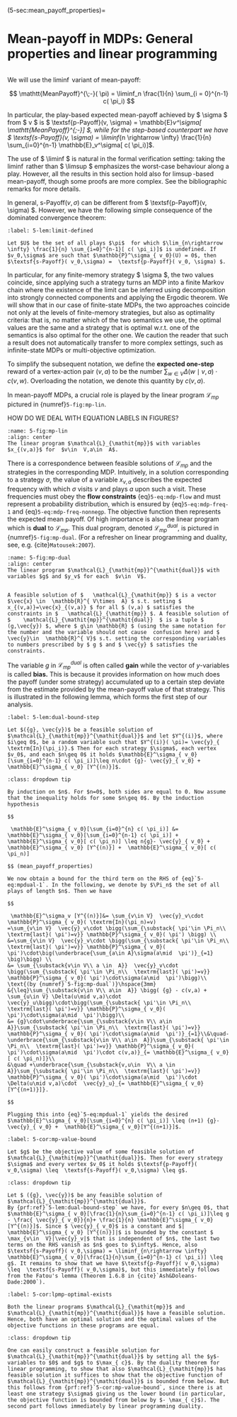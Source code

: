 (5-sec:mean_payoff_properties)=
# Mean-payoff in MDPs: General properties and linear programming

```{math}

```

We will use the $\liminf$ variant of mean-payoff:

$$
  \mathtt{MeanPayoff}^{\;-}( \pi) = \liminf_n \frac{1}{n} \sum_{i = 0}^{n-1} c( \pi_i)
$$

In particular, the play-based expected mean-payoff achieved by $ \sigma $ from $ v $ is $  \textsf{p-Payoff}(v, \sigma) =  \mathbb{E}_v^\sigma[  \mathtt{MeanPayoff}^{\;-}] $, while for the step-based counterpart we have $  \textsf{s-Payoff}(v, \sigma) = \liminf_{n \rightarrow \infty} \frac{1}{n} \sum_{i=0}^{n-1}  \mathbb{E}_v^\sigma[ c( \pi_i)]$.

The use of $ \liminf $ is natural in the formal verification setting: taking the $\liminf$ rather than $ \limsup $ emphasizes the worst-case behaviour along a play. However, all the results in this section hold also for $\limsup$-based mean-payoff, though some proofs are more complex. See the bibliographic remarks for more details.

In general, $\textsf{s-Payoff}(v,\sigma)$ can be different from $  \textsf{p-Payoff}(v, \sigma) $. However, we have the following simple consequence of the dominated convergence theorem:

````{prf:lemma} NEEDS TITLE 5-lem:limit-defined
:label: 5-lem:limit-defined

Let $U$ be the set of all plays $\pi$  for which $\lim_{n\rightarrow \infty} \frac{1}{n} \sum_{i=0}^{n-1}[ c( \pi_i)]$ is undefined. If $v_0,\sigma$ are such that $\mathbb{P}^\sigma_{ v_0}(U) = 0$, then $\textsf{s-Payoff}( v_0,\sigma) =  \textsf{p-Payoff}( v_0, \sigma) $.

````

In particular, for any finite-memory strategy $ \sigma $, the two values coincide, since applying such a strategy turns an MDP into a finite Markov chain where the existence of the limit can be inferred using decomposition into strongly connected components and applying the Ergodic theorem.
We will show that in our case of finite-state MDPs, the two approaches coincide not only at the levels of finite-memory strategies, but also as optimality criteria: that is, no matter which of the two semantics we use, the optimal values are the same and a strategy that is optimal w.r.t. one of the semantics is also optimal for the other one. We caution the reader that such a result does not automatically transfer to more complex settings, such as infinite-state MDPs or multi-objective optimization.

To simplify the subsequent notation, we define the **expected one-step** reward of a vertex-action pair $(v,a)$ to be the number $\sum_{w\in  V}  \Delta(w\mid v,a)\cdot  c(v,w)$. Overloading the notation, we denote this quantity by $c(v,a)$.

In mean-payoff  MDPs, a crucial role is played by the linear program $\mathcal{L}_{\mathit{mp}}$ pictured in {numref}`5-fig:mp-lin`.

HOW DO WE DEAL WITH EQUATION LABELS IN FIGURES?

```{figure} ./../FigAndAlgos/5-fig:mp-lin.png
:name: 5-fig:mp-lin
:align: center
The linear program $\mathcal{L}_{\mathit{mp}}$ with variables $x_{(v,a)}$ for  $v\in  V,a\in  A$.
```

There is a correspondence between feasible solutions of $\mathcal{L}_{\mathit{mp}}$ and the strategies in the corresponding MDP. Intuitively, in a solution corresponding to a strategy $\sigma$, the value of a variable $x_{v,a}$ describes the expected frequency with which $\sigma$ visits $v$ and plays $a$ upon such a visit. These frequencies must obey the **flow constraints** {eq}`5-eq:mdp-flow` and must represent a probability distribution, which is ensured by {eq}`5-eq:mdp-freq-1` and {eq}`5-eq:mdp-freq-nonnegp`. The objective function then represents the expected mean payoff. Of high importance is also the linear program which is **dual** to $\mathcal{L}_{\mathit{mp}}$. This dual program, denoted $\mathcal{L}_{\mathit{mp}}^{\mathit{dual}}$, is pictured in {numref}`5-fig:mp-dual`. (For a refresher on linear programming and duality, see, e.g. {cite}`Matousek:2007`).

```{figure} ./../FigAndAlgos/5-fig:mp-dual.png
:name: 5-fig:mp-dual
:align: center
The linear program $\mathcal{L}_{\mathit{mp}}^{\mathit{dual}}$ with variables $g$ and $y_v$ for each  $v\in  V$.
```

````{prf:remark} NEEDS LABEL Nomenclature

A feasible solution of $   \mathcal{L}_{\mathit{mp}} $ is a vector $\vec{x} \in  \mathbb{R}^{ V\times  A} $ s.t. setting $ x_{(v,a)}=\vec{x}_{(v,a)} $ for all $ (v,a) $ satisfies the constraints in $   \mathcal{L}_{\mathit{mp}} $. A feasible solution of $    \mathcal{L}_{\mathit{mp}}^{\mathit{dual}}  $ is a tuple $ (g,\vec{y}) $, where $ g\in \mathbb{R} $ (using the same notation for the number and the variable should not cause  confusion here) and $ \vec{y}\in  \mathbb{R}^{ V}$ s.t. setting the corresponding variables to numbers prescribed by $ g $ and $ \vec{y} $ satisfies the constraints.

````

The variable $g$ in $\mathcal{L}_{\mathit{mp}}^{\mathit{dual}}$ is often called **gain** while the vector of $y$-variables is called **bias.** This is because it provides information on how much does the payoff (under some strategy) accumulated up to a certain step deviate from the estimate provided by the mean-payoff value of that strategy. This is illustrated in the following lemma, which forms the first step of our analysis.

````{prf:lemma} NEEDS TITLE 5-lem:dual-bound-step
:label: 5-lem:dual-bound-step

Let $({g}, \vec{y})$ be a feasible solution of $\mathcal{L}_{\mathit{mp}}^{\mathit{dual}}$ and let $Y^{(i)}$, where $i\geq 0$, be a random variable such that $Y^{(i)}( \pi)= \vec{y}_{ \textrm{In}(\pi_i)}.$ Then for each strategy $\sigma$, each vertex $v_0$, and each $n\geq 0$ it holds $\mathbb{E}^\sigma_{ v_0}[\sum_{i=0}^{n-1} c( \pi_i)]\leq n\cdot {g}- \vec{y}_{ v_0} + \mathbb{E}^\sigma_{ v_0} [Y^{(n)}]$.

````

````{admonition} Proof
:class: dropdown tip

By induction on $n$. For $n=0$, both sides are equal to 0. Now assume that the inequality holds for some $n\geq 0$. By the induction hypothesis

$$

 \mathbb{E}^\sigma_{ v_0}[\sum_{i=0}^{n} c( \pi_i)] &=  \mathbb{E}^\sigma_{ v_0}[\sum_{i=0}^{n-1} c( \pi_i)] +  \mathbb{E}^\sigma_{ v_0}[ c( \pi_n)] \leq n{g}- \vec{y}_{ v_0} + \mathbb{E}^\sigma_{ v_0} [Y^{(n)}] +  \mathbb{E}^\sigma_{ v_0}[ c( \pi_n)] 

$$ (mean_payoff_properties)

We now obtain a bound for the third term on the RHS of {eq}`5-eq:mpdual-1`. In the following, we denote by $\Pi_n$ the set of all plays of length $n$. Then we have

$$

 \mathbb{E}^\sigma_v [Y^{(n)}]&= \sum_{v\in V}  \vec{y}_v\cdot \mathbb{P}^\sigma_{ v_0}( \textrm{In}(\pi_n)=v)
=\sum_{v\in V}  \vec{y}_v\cdot \bigg(\sum_{\substack{ \pi'\in \Pi_n\\  \textrm{last}( \pi')=v}} \mathbb{P}^\sigma_{ v_0}( \pi') \bigg) \\
&=\sum_{v\in V}  \vec{y}_v\cdot \bigg(\sum_{\substack{ \pi'\in \Pi_n\\  \textrm{last}( \pi')=v}} \mathbb{P}^\sigma_{ v_0}( \pi')\cdot\big(\underbrace{\sum_{a\in A}\sigma(a\mid  \pi')}_{=1} \big)\bigg) \\
&= \sum_{\substack{v\in V\\ a \in  A}}  \vec{y}_v\cdot \bigg(\sum_{\substack{ \pi'\in \Pi_n\\  \textrm{last}( \pi')=v}} \mathbb{P}^\sigma_{ v_0}( \pi')\cdot\sigma(a\mid  \pi')\bigg)\\
\text{(by {numref}`5-fig:mp-dual`)}\hspace{3mm}
&{\leq}\sum_{\substack{v\in V\\ a\in  A}} \bigg( {g} - c(v,a) + \sum_{u\in V} \Delta(u\mid v,a)\cdot  \vec{y}_u\bigg)\cdot\bigg(\sum_{\substack{ \pi'\in \Pi_n\\  \textrm{last}( \pi')=v}} \mathbb{P}^\sigma_{ v_0}( \pi')\cdot\sigma(a\mid  \pi')\bigg)\\
&= {g}\cdot\underbrace{\sum_{\substack{v\in V\\ a\in  A}}\sum_{\substack{ \pi'\in \Pi_n\\  \textrm{last}( \pi')=v}} \mathbb{P}^\sigma_{ v_0}( \pi')\cdot\sigma(a\mid  \pi')}_{=1}\\&\quad-\underbrace{\sum_{\substack{v\in V\\ a\in  A}}\sum_{\substack{ \pi'\in \Pi_n\\  \textrm{last}( \pi')=v}} \mathbb{P}^\sigma_{ v_0}( \pi')\cdot\sigma(a\mid  \pi')\cdot c(v,a)}_{= \mathbb{E}^\sigma_{ v_0}[ c( \pi_n)]}\\
&\quad +\underbrace{\sum_{\substack{v,u\in  V\\ a \in  A}}\sum_{\substack{ \pi'\in \Pi_n\\  \textrm{last}( \pi')=v}}  \mathbb{P}^\sigma_{ v_0}( \pi')\cdot\sigma(a\mid  \pi')\cdot  \Delta(u\mid v,a)\cdot  \vec{y}_u}_{= \mathbb{E}^\sigma_{ v_0}[Y^{(n+1)}]}.

$$

Plugging this into {eq}`5-eq:mpdual-1` yields the desired $\mathbb{E}^\sigma_{ v_0}[\sum_{i=0}^{n} c( \pi_i)] \leq (n+1) {g}- \vec{y}_{ v_0} +  \mathbb{E}^\sigma_{ v_0}[Y^{(n+1)}]$.

````

````{prf:corollary} NEEDS TITLE 5-cor:mp-value-bound
:label: 5-cor:mp-value-bound

Let $g$ be the objective value of some feasible solution of $\mathcal{L}_{\mathit{mp}}^{\mathit{dual}}$. Then for every strategy $\sigma$ and every vertex $v_0$ it holds $\textsf{p-Payoff}( v_0,\sigma) \leq  \textsf{s-Payoff}( v_0,\sigma) \leq g$.

````

````{admonition} Proof
:class: dropdown tip

Let $ ({g}, \vec{y})$ be any feasible solution of $\mathcal{L}_{\mathit{mp}}^{\mathit{dual}}$.
By {prf:ref}`5-lem:dual-bound-step` we have, for every $n\geq 0$, that $\mathbb{E}^\sigma_{ v_0}[\frac{1}{n}\sum_{i=0}^{n-1} c( \pi_i)]\leq g - \frac{ \vec{y}_{ v_0}}{n}+ \frac{1}{n} \mathbb{E}^\sigma_{ v_0} [Y^{(n)}]$. Since $ \vec{y}_{ v_0}$ is a constant and $| \mathbb{E}^\sigma_{ v_0} [Y^{(n)}]|$ is bounded by the constant $ \max_{v\in  V}|\vec{y}_v|$ that is independent of $n$, the last two terms on the RHS vanish as $n$ goes to $\infty$. Hence, also $\textsf{s-Payoff}( v_0,\sigma) = \liminf_{n\rightarrow \infty}  \mathbb{E}^\sigma_{ v_0}[\frac{1}{n}\sum_{i=0}^{n-1} c( \pi_i)] \leq g$. It remains to show that we have $\textsf{p-Payoff}( v_0,\sigma) \leq  \textsf{s-Payoff}( v_0,\sigma)$, but this immediately follows from the Fatou's lemma (Theorem 1.6.8 in {cite}`Ash&Doleans-Dade:2000`).

````

````{prf:corollary} NEEDS TITLE 5-cor:lpmp-optimal-exists
:label: 5-cor:lpmp-optimal-exists

Both the linear programs $\mathcal{L}_{\mathit{mp}}$ and $\mathcal{L}_{\mathit{mp}}^{\mathit{dual}}$ have a feasible solution. Hence, both have an optimal solution and the optimal values of the objective functions in these programs are equal.

````

````{admonition} Proof
:class: dropdown tip

One can easily construct a feasible solution for $\mathcal{L}_{\mathit{mp}}^{\mathit{dual}}$ by setting all the $y$-variables to $0$ and $g$ to $\max_{ c}$. By the duality theorem for linear programming, to show that also $\mathcal{L}_{\mathit{mp}}$ has feasible solution it suffices to show that the objective function of $\mathcal{L}_{\mathit{mp}}^{\mathit{dual}}$ is bounded from below. But this follows from {prf:ref}`5-cor:mp-value-bound`, since there is at least one strategy $\sigma$ giving us the lower bound (in particular, the objective function is bounded from below by $- \max_{ c}$). The second part follows immediately by linear programming duality.

````

